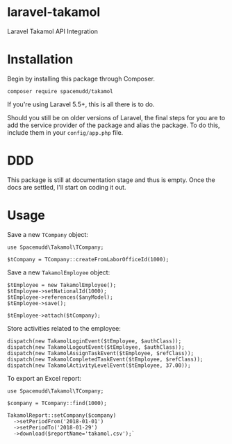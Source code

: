 # laravel-takamol

Laravel Takamol API Integration

# Installation

Begin by installing this package through Composer.

`composer require spacemudd/takamol`

If you're using Laravel 5.5+, this is all there is to do.

Should you still be on older versions of Laravel, the final steps for you are to add the
service provider of the package and alias the package. To do this, include them in your `config/app.php` file.

# DDD

This package is still at documentation stage and thus is empty. Once the docs are settled, I'll start on coding it out.

# Usage

Save a new `TCompany` object:

````
use Spacemudd\Takamol\TCompany;

$tCompany = TCompany::createFromLaborOfficeId(1000);
````

Save a new `TakamolEmployee` object:

````
$tEmployee = new TakamolEmployee();
$tEmployee->setNationalId(1000);
$tEmployee->references($anyModel);
$tEmployee->save();

$tEmployee->attach($tCompany);
````

Store activities related to the employee:

````
dispatch(new TakamolLoginEvent($tEmployee, $authClass));
dispatch(new TakamolLogoutEvent($tEmployee, $authClass));
dispatch(new TakamolAssignTaskEvent($tEmployee, $refClass));
dispatch(new TakamolCompletedTaskEvent($tEmployee, $refClass));
dispatch(new TakamolActivityLevelEvent($tEmployee, 37.00));
````

To export an Excel report:

````
use Spacemudd\Takamol\TCompany;

$company = TCompany::find(1000);

TakamolReport::setCompany($company)
  ->setPeriodFrom('2018-01-01')
  ->setPeriodTo('2018-01-29')
  ->download($reportName='takamol.csv');`
````




